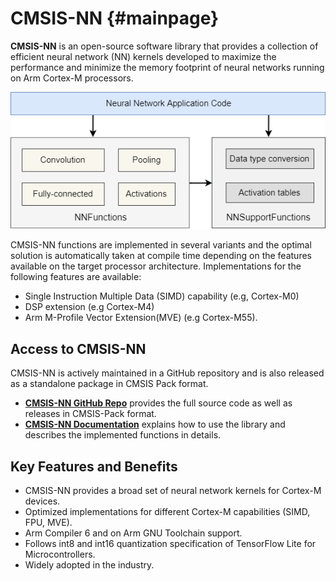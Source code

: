 # CMSIS-NN {#mainpage}

**CMSIS-NN** is an open-source software library that provides a collection of efficient neural network (NN) kernels developed to maximize the performance and minimize the memory footprint of neural networks running on Arm Cortex-M processors.

![Overview of CMSIS-NN](./images/cmsis-nn-overview.png)

CMSIS-NN functions are implemented in several variants and the optimal solution is automatically taken at compile time depending on the features available on the target processor architecture. Implementations for the following features are available:

 - Single Instruction Multiple Data (SIMD) capability (e.g, Cortex-M0)
 - DSP extension (e.g Cortex-M4)
 - Arm M-Profile Vector Extension(MVE) (e.g Cortex-M55).

## Access to CMSIS-NN

CMSIS-NN is actively maintained in a GitHub repository and is also released as a standalone package in CMSIS Pack format.

 - [**CMSIS-NN GitHub Repo**](https://github.com/ARM-software/CMSIS-NN) provides the full source code as well as releases in CMSIS-Pack format.
 - [**CMSIS-NN Documentation**](https://arm-software.github.io/CMSIS-NN/latest/) explains how to use the library and describes the implemented functions in details.

## Key Features and Benefits

 - CMSIS-NN provides a broad set of neural network kernels for Cortex-M devices.
 - Optimized implementations for different Cortex-M capabilities (SIMD, FPU, MVE).
 - Arm Compiler 6 and on Arm GNU Toolchain support.
 - Follows int8 and int16 quantization specification of TensorFlow Lite for Microcontrollers.
 - Widely adopted in the industry.
